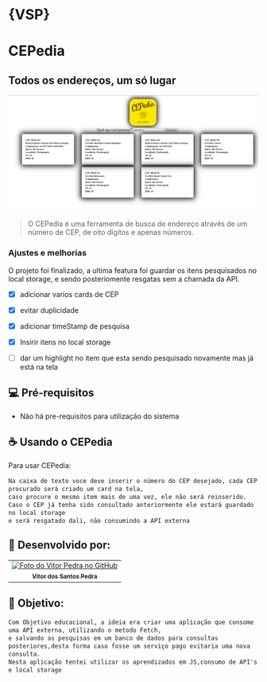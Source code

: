# {VSP}
# CEPedia
## Todos os endereços, um só lugar



<img src="Captura de Tela (33).png" alt="imagem do programa">

> O CEPedia é uma ferramenta de busca de endereço através de um número de CEP, de oito digitos e apenas números.

### Ajustes e melhorias

O projeto foi finalizado, a ultima featura foi guardar os itens pesquisados no local storage, e sendo posteriomente resgatas sem a chamada da API.
- [x] adicionar varios cards de CEP
- [x] evitar duplicidade
- [x] adicionar timeStamp de pesquisa
- [x] Insirir itens no local storage
- [ ] dar um highlight no item que esta sendo pesquisado novamente mas já está na tela 


## 💻 Pré-requisitos

 - Não há pre-requisitos para utilização do sistema



## ☕ Usando o CEPedia

Para usar CEPedia:

```
Na caixa de texto voce deve inserir o número do CEP desejado, cada CEP procurado será criado um card na tela,
caso procure o mesmo item mais de uma vez, ele não será reinserido.
Caso o CEP já tenha sido consultado anteriormente ele estará guardado no local storage
e será resgatado dali, não consumindo a API externa
```




## 🤝 Desenvolvido por:

<table>
  <tr>
    <td align="center">
      <a href="#">
        <img src="https://pt.gravatar.com/avatar/f0a681d3c89a0d7051ad5519d053b9e3" width="100px;" alt="Foto do Vitor Pedra no GitHub"/><br>
        <sub>
          <b>Vitor dos Santos Pedra</b>
        </sub>
      </a>
    </td>
  </tr>
</table>



## 🤝 Objetivo:

```
Com Objetivo educacional, a ideia era criar uma aplicação que consome uma API externa, utilizando o metodo Fetch,
e salvando as pesquisas em um banco de dados para consultas posteriores,desta forma caso fosse um serviço pago evitaria uma nova consulta.
Nesta aplicação tentei utilizar os aprendizados em JS,consumo de API's e local storage
```








